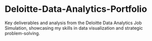 # Deloitte-Data-Analytics-Portfolio
Key deliverables and analysis from the Deloitte Data Analytics Job Simulation, showcasing my skills in data visualization and strategic problem-solving.

